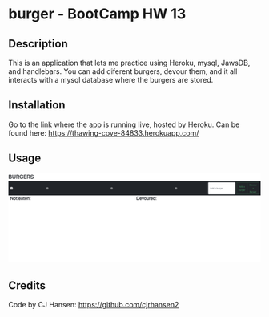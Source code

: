 # burger - BootCamp HW 13

## Description
This is an application that lets me practice using Heroku, mysql, JawsDB, and handlebars. You can add diferent burgers, devour them, and it all interacts with a mysql database where the burgers are stored.

## Installation
Go to the link where the app is running live, hosted by Heroku. Can be found here: https://thawing-cove-84833.herokuapp.com/


## Usage

![](burgerapp.png)


## Credits
Code by CJ Hansen: https://github.com/cjrhansen2
